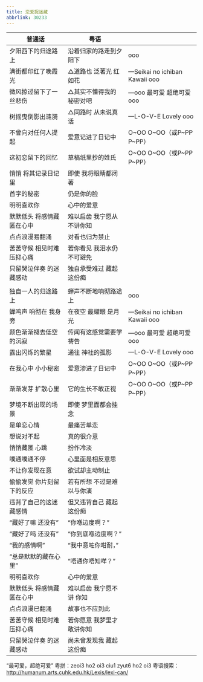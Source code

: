 ```yaml
---
title: 恋爱捉迷藏
abbrlink: 30233
---
```


|普通话|粤语||
|--|--|--|
|夕阳西下的归途路上|沿着归家的路走到夕阳下|ooo|
|满街都印红了晚霞光|△道路也 泛著光 红如花|—Seikai no ichiban Kawaii ooo|
|微风掠过留下了一丝悲伤|△其实不懂得我的秘密对吧|—ooo 最可爱 超绝可爱 ooo|
|树摇曳倒影出涟漪|△同路时 从未说真话|—L-O-V-E Lovely ooo|
|不曾向对任何人提起|爱意记进了日记中|O~OO O~OO（或P~PP P~PP）|
|这初恋留下的回忆|草稿纸里抄的姓氏|O~OO O~OO（或P~PP P~PP）|
|悄悄 将其记录日记里|即使 我将眼睛都闭著|      |
|首字的秘密|仍是你的脸|      |
|明明喜欢你|心中的爱意|      |
|默默低头 将感情藏匿在心中|难以启齿 我宁愿从不讲你知|      |
|点点浪漫易翻涌|对看也归为禁止|      |
|苦苦守候 相见时难压抑心痛|若你看见 我泪水仍不可避免|      |
|只留哭泣伴奏 的迷藏感动|独自承受难过 藏起这份痴|      |
|      |      |      |
|独自一人的归途路上|蝉声不断地响彻路途上|ooo|
|蝉鸣声 响彻在 我身旁|在夜空 最耀眼 是月光|—Seikai no ichiban Kawaii ooo|
|颜色渐渐褪去低空的沉寂|传闻有这感觉需要学祷告|—ooo 最可爱 超绝可爱 ooo|
|露出闪烁的繁星|通往 神社的孤影|—L-O-V-E Lovely ooo|
|在我心中 小小秘密|爱意渗进了日记中|O~OO O~OO（或P~PP P~PP）|
|渐渐发芽 扩散心里|它的生长不敢正视|O~OO O~OO（或P~PP P~PP）|
|梦境不断出现的场景|即使 梦里面都会挂念|      |
|是单恋心情|最痛苦单恋|      |
|想说对不起|真的很介意|      |
|悄悄藏匿 心跳|扮作冷淡|      |
|噗通噗通不停|心里面是相反意思|      |
|不让你发现在意|欲试却主动制止|      |
|偷偷发觉 你片刻留下的反应|若有所想 不过是难以与你演|      |
|违背了自己的这迷藏感情|但又违背自己 藏起这份痴|      |
|“藏好了嘛 还没有”|“你喺边度啊？”|      |
|“藏好了吗 还没有”|“你到底喺边度啊？”|      |
|“我的感情啊”|“我中意咗你咁耐，”|      |
|“总是默默的藏在心里”|“唔通你唔知咩？”|      |
|明明喜欢你|心中的爱意|      |
|默默低头 将感情藏匿在心中|难以启齿 我宁愿不讲 你知|      |
|点点浪漫已翻涌|故事也不应到此|      |
|苦苦守候 相见时难压抑心痛|若你愿意 我梦里才敢讲你知|      |
|只留哭泣伴奏 的迷藏感动|尚未曾发现我 藏起这份痴|      |


“最可爱，超绝可爱”
粤拼：zeoi3 ho2 oi3 ciu1 zyut6 ho2 oi3
粤语搜索：http://humanum.arts.cuhk.edu.hk/Lexis/lexi-can/